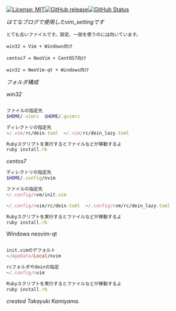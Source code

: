 [![License: MIT](https://img.shields.io/badge/License-MIT-yellow.svg)](https://opensource.org/licenses/MIT)[![GitHub release](https://img.shields.io/github/release/takkii/dotfile.svg?style=flat)](GitHub)[![GitHub Status](https://img.shields.io/github/last-commit/takkii/dotfile.svg?style=flat)](GitHub)

*はてなブログで使用したvim_settingです*

    とても古いファイルです。設定、一部を使うのには向いています。


```
win32 = Vim + Windows向け

centos7 = NeoVim + CentOS7向け

win32 = NeoVim-qt + Windows向け
```

*フォルダ構成*

*win32*

```ruby

ファイルの指定先
$HOME/.vimrc  $HOME/.gvimrc

ディレクトリの指定先
~/.vim/rc/dein.toml  ~/.vim/rc/dein_lazy.toml

Rubyスクリプトを実行するとファイルなどが移動するよ
ruby install.rb

```

*centos7*

```ruby
ディレクトリの指定先
$HOME/.config/nvim

ファイルの指定先
~/.config/nvm/init.vim

~/.config/nvim/rc/dein.toml  ~/.config/nvm/rc/dein_lazy.toml

Rubyスクリプトを実行するとファイルなどが移動するよ
ruby install.rb

```

Windows neovim-qt

```ruby

init.vimのデフォルト
~/AppData/Local/nvim

rcフォルダやdeinの指定
~/.config/nvim

Rubyスクリプトを実行するとファイルなどが移動するよ
ruby install.rb

```

*created Takayuki Kamiyama.*

